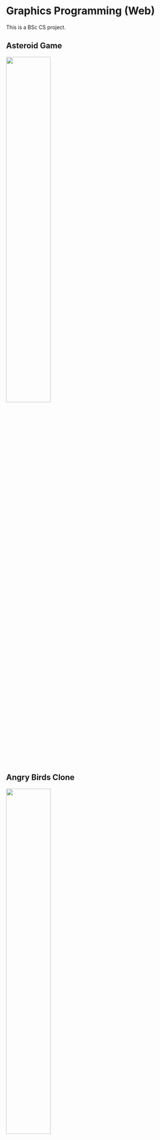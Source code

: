 # Graphics Programming (Web)
This is a BSc CS project.

## Asteroid Game
<p float="left">
  <img src="https://github.com/winter-berry/Graphics-Programming/blob/main/Images/asteroidGame.gif" width="49%" height="49%">
</p>

## Angry Birds Clone
<p float="left">
  <img src="https://github.com/winter-berry/Graphics-Programming/blob/main/Images/angryBirdsClone.gif" width="49%" height="49%">
</p>

## 3D Sine
<p float="left">
  <img src="https://github.com/winter-berry/Graphics-Programming/blob/main/Images/3DSine.gif" width="49%" height="49%">
</p>

